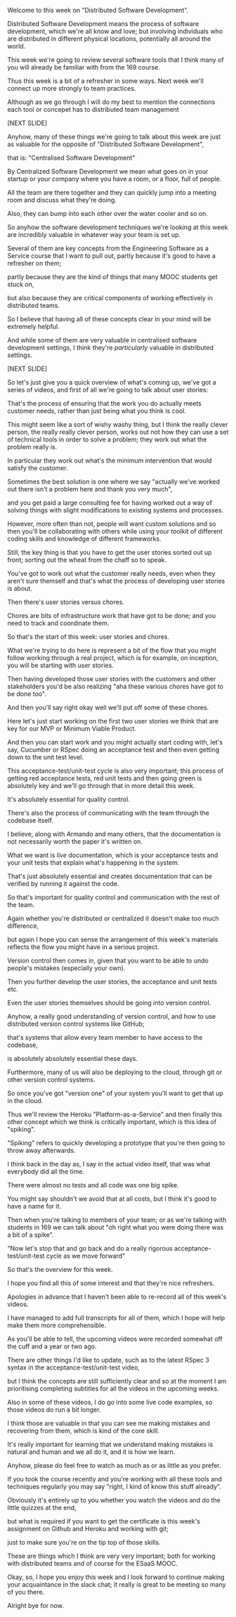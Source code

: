 Welcome to this week on "Distributed Software Development". 

Distributed Software Development means the process of software development, which we're all know and love; but involving individuals who are distributed in different physical locations, potentially all around the world.

This week we're going to review several software tools that I think many of you will already be familiar with from the 169 course.

Thus this week is a bit of a refresher in some ways.  Next week we'll connect up more strongly to team practices.

Although as we go through I will do my best to mention the connections each tool or concepet has to distributed team management

[NEXT SLIDE]

Anyhow, many of these things we're going to talk about this week are just as valuable for the opposite of "Distributed Software Development",

that is: "Centralised Software Development"

By Centralized Software Development we mean what goes on in your startup or your company where you have a room, or a floor, full of people.

All the team are there together and they can quickly jump into a meeting room and discuss what they're doing. 

Also, they can bump into each other over the water cooler and so on.

So anyhow the software development techniques we're looking at this week are incredibly valuable in whatever way your team is set up.

Several of them are key concepts from the Engineering Software as a Service course that I want to pull out, partly because it's good to have a refresher on them;

partly because they are the kind of things that many MOOC students get stuck on,

but also because they are critical components of working effectively in distributed teams.

So I believe that having all of these concepts clear in your mind will be extremely helpful.

And while some of them are very valuable in centralised software development settings, I think they're *particularly* valuable in distributed settings.

[NEXT SLIDE]

So let's just give you a quick overview of what's coming up, we've got a series of videos, and first of all we're going to talk about user stories:

That's the process of ensuring that the work you do actually meets customer needs, rather than just being what you think is cool.

This might seem like a sort of wishy washy thing, but I think the really clever person, the really really clever person, works out not how they can use a set of technical tools in order to solve a problem; they work out what the problem really is.

In particular they work out what's the minimum intervention that would satisfy the customer.  

Sometimes the best solution is one where we say "actually we've worked out there isn't a problem here and thank you very much",

and you get paid a large consulting fee for having worked out a way of solving things with slight modifications to existing systems and processes.

However, more often than not, people will want custom solutions and so then you'll be collaborating with others while using your toolkit of different coding skills and knowledge of different frameworks.

Still, the key thing is that you have to get the user stories sorted out up front; sorting out the wheat from the chaff so to speak.  

You've got to work out what the customer really needs, even when they aren't sure themself and that's what the process of developing user stories is about.

Then there's user stories versus chores. 

Chores are bits of infrastructure work that have got to be done; and you need to track  and coordinate them.

So that's the start of this week: user stories and chores. 

What we're trying to do here is represent a bit of the flow that you might follow working through a real project, which is for example, on inception, you will be starting with user stories.

Then having developed those user stories with the customers and other stakeholders you'd  be also realizing "aha these various chores have got to be done too". 

And then you'll say right okay well we'll put off some of these chores. 

Here let's just start working on the first two user stories we think that are key for  our MVP or Minimum Viable Product.

And then you can start work and you might actually start coding with, let's say, Cucumber or RSpec doing an acceptance test and then even getting down to the unit test level.

This acceptance-test/unit-test cycle is also very important; this process of getting red acceptance tests, red unit tests and then going green is absolutely key and we'll go through that in more detail this week. 

It's absolutely essential for quality control.

There's also the process of communicating with the team through the codebase itself.  

I believe, along with Armando and many others, that the documentation is not necessarily worth the paper it's written on.  

What we want is *live* documentation, which is your acceptance tests and your unit tests  that explain what's happening in the system.

That's just absolutely essential and creates documentation that can be verified by running  it against the code.

So that's important for quality control and communication with the rest of the team.

Again whether you're distributed or centralized it doesn't make too much difference,

but again I hope you can sense the arrangement of this week's materials reflects the flow you might have in a serious project.

Version control then comes in, given that you want to be able to undo people's mistakes (especially your own).

Then you further develop the user stories, the acceptance and unit tests etc.

Even the user stories themselves should be going into version control.

Anyhow, a really good understanding of version control, and how to use distributed version control systems like GitHub; 

that's systems that allow every team member to have access to the codebase,

is absolutely absolutely essential these days.

Furthermore, many of us will also be deploying to the cloud, through git or other version control systems.

So once you've got "version one" of your system you'll want to get that up in the cloud. 

Thus we'll review the Heroku "Platform-as-a-Service" and then finally this other concept which we think is critically important, which is this idea of "spiking".

"Spiking" refers to quickly developing a prototype that you're then going to throw away afterwards.

I think back in the day as, I say in the actual video itself, that was what everybody did all the time. 

There were almost no tests and all code was one big spike.  

You might say shouldn't we avoid that at all costs, but I think it's good to have a name for it.

Then when you're talking to members of your team; or as we're talking with students in 169 we can talk about "oh right what you were doing there was a bit of a spike". 

"Now let's stop that and go back and do a really rigorous acceptance-test/unit-test cycle as we move forward"

So that's the overview for this week.

I hope you find all this of some interest and that they're nice refreshers. 

Apologies in advance that I haven't been able to re-record all of this week's videos.  

I have managed to add full transcripts for all of them, which I hope will help make them more comprehensible.  

As you'll be able to tell, the upcoming videos were recorded somewhat off the cuff and a year or two ago.

There are other things I'd like to update, such as to the latest RSpec 3 syntax in the acceptance-test/unit-test video, 

but I think the concepts are still sufficiently clear and so at the moment I am prioritising completing subtitles for all the videos in the upcoming weeks.

Also in some of these videos, I do go into some live code examples, so those videos do run a bit longer.

I think those are valuable in that you can see me making mistakes and recovering from them, which is kind of the core skill.

It's really important for learning that we understand making mistakes is natural and human and we all do it, and it is how we learn.

Anyhow, please do feel free to watch as much as or as little as you prefer. 

If you took the course recently and you're working with all these tools and techniques regularly you may say "right, I kind of know this stuff already".

Obviously it's entirely up to you whether you watch the videos and do the little quizzes at the end,

but what is required if you want to get the certificate is this week's assignment on Github and Heroku and working with git; 

just to make sure you're on the tip top of those skills.

These are things which I think are very very important; both for working with distributed  teams and of course for the ESaaS MOOC.

Okay, so, I hope you enjoy this week and I look forward to continue making your acquaintance in the slack chat; it really is great to be meeting so many of you there. 

Alright bye for now.
